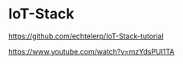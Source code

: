# IoT-Stack

https://github.com/echtelerp/IoT-Stack-tutorial

https://www.youtube.com/watch?v=mzYdsPUI1TA
